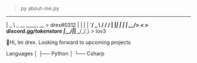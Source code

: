 > py about-me.py
               
  
  ____                
 |  _ \ _ __ _____  __    > drex#0312
 | | | | '__/ _ \ \/ /    /
 | |_| | | |  __/>  <     > discord.gg/tokenstore
 |____/|_|  \___/_/\_\    > lov3
 
 
 
👋Hi, Im drex. Looking forward to upcoming projects
                      
Languages
│   ├── Python
│   └── Csharp


                     
                    
